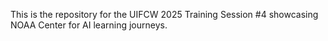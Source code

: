 This is the repository for the UIFCW 2025 Training Session #4 showcasing NOAA Center for AI learning journeys.
